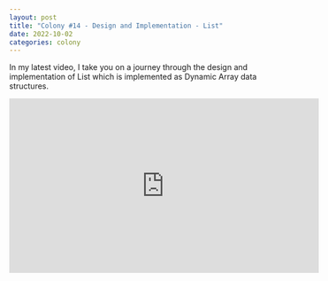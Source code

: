 ```yaml
---
layout: post
title: "Colony #14 - Design and Implementation - List"
date: 2022-10-02
categories: colony
---
```


In my latest video, I take you on a journey through the design and implementation of List which is implemented as Dynamic Array data structures.

<iframe width="560" height="315" src="https://www.youtube.com/embed/QsLOIuHXSZY" title="YouTube video player" frameborder="0" allow="accelerometer; autoplay; clipboard-write; encrypted-media; gyroscope; picture-in-picture; web-share" allowfullscreen></iframe>
